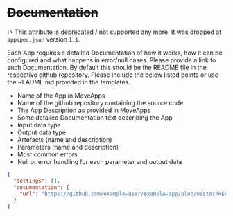 # ~~Documentation~~

!> This attribute is deprecated / not supported any more. It was dropped at `appspec.json` version `1.1`.

Each App requires a detailed Documentation of how it works, how it can be configured and what happens in error/null cases. Please provide a link to such Documentation. By default this should be the README file in the respective github repository. Please include the below listed points or use the README.md provided in the templates.

- Name of the App in MoveApps
- Name of the github repository containing the source code
- The App Description as provided in MoveApps
- Some detailed Documentation text describing the App
- Input data type
- Output data type
- Artefacts (name and description)
- Parameters (name and description)
- Most common errors
- Null or error handling for each parameter and output data

```json
{
  "settings": [],
  "documentation": {
    "url": "https://github.com/example-user/example-app/blob/master/README.md"
  }
}
```